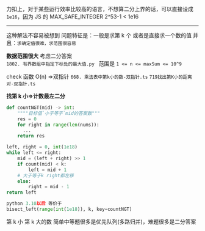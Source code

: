力扣上，对于某些运行效率比较高的语言，不想算二分上界的话，可以直接设成 `1e16`，因为 JS 的 MAX_SAFE_INTEGER 2^53-1 < 1e16

---

这种解法不容易被想到
问题特征是：一般是求第 k 个 或者是直接求一个数的值
并且：`求确定值很难，求范围很容易`

**数据范围很大** 考虑二分答案  
`1802. 有界数组中指定下标处的最大值.py ` 范围是
`1 <= n <= maxSum <= 10^9`

check 函数 O(n) =>双指针
`668. 乘法表中第k小的数-双指针.ts`
`719找出第K小的距离对-双指针.ts`

**找第 k 小=>计数最左二分**

```Python
def countNGT(mid) -> int:
    """"目标值`小于等于`mid的答案数"""
    res = 0
    for right in range(len(nums)):
      ...
    return res

left, right = 0, int(1e18)
while left <= right:
    mid = (left + right) >> 1
    if count(mid) < k:
        left = mid + 1
    # 大于等于k right都左移
    else:
        right = mid - 1
return left

python 3.10以后 等价于
bisect_left(range(int(1e18)), k, key=countNGT)
```

第 k 小 第 k 大的数 简单中等题很多是优先队列(多路归并)，难题很多是二分答案
